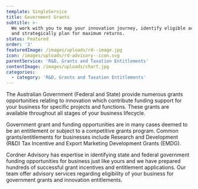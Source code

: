 ```yaml
---
template: SingleService
title: Government Grants
subtitle: >-
  We work with you to map your innovation journey, identify eligible activities
  and strategically plan for maximum returns.
status: Featured
order: '3'
featuredImage: /images/uploads/rd--image.jpg
icon: /images/uploads/rd-advisory--icon.svg
parentService: 'R&D, Grants and Taxation Entitlements'
contentImage: /images/uploads/chart.jpg
categories:
  - category: 'R&D, Grants and Taxation Entitlements'
---
```

The Australian Government (Federal and State) provide numerous grants opportunities relating to innovation which contribute funding support for your business for specific projects and functions. These grants are available throughout all stages of your business lifecycle. 

​Government grant and funding opportunities are in many cases deemed to be an entitlement or subject to a competitive grants program. Common grants/entitlements for businesses include ​Research and Development (R&D) Tax Incentive​ and ​Export Marketing Development Grants (EMDG)​.

Cordner Advisory has expertise in identifying  state and federal government funding opportunities for business just like yours and we have prepared hundreds of successful grant incentives and entitlement applications.​ Our team offer advisory services regarding eligibility of your business for government grants and innovation entitlements.
